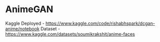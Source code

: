 # AnimeGAN
Kaggle Deployed - https://www.kaggle.com/code/rishabhspark/dcgan-anime/notebook
Dataset - https://www.kaggle.com/datasets/soumikrakshit/anime-faces
